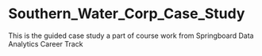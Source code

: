 # Southern_Water_Corp_Case_Study
This is the guided case study a part of course work from Springboard Data Analytics Career Track 
